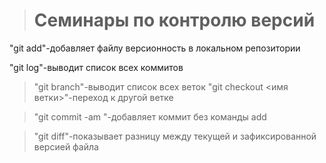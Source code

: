 > # Семинары по контролю версий

"git add"-добавляет файлу версионность в локальном репозитории

"git log"-выводит список всех коммитов

>"git branch"-выводит список всех веток
> "git checkout <имя ветки>"-переход к другой ветке

> "git commit -am "-добавляет коммит без команды add

>"git diff"-показывает разницу между текущей и зафиксированной версией файла
